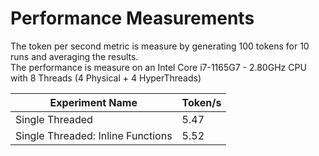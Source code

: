 # Performance Measurements

The token per second metric is measure by generating 100 tokens for 10 runs and averaging the results.  
The performance is measure on an Intel Core i7-1165G7 - 2.80GHz CPU with 8 Threads (4 Physical + 4 HyperThreads)  

| Experiment Name | Token/s |
|-----------------|---------|
| Single Threaded    |   5.47      |
| Single Threaded: Inline Functions    |   5.52      |